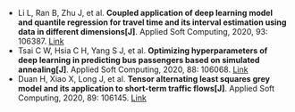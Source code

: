 * Li L, Ran B, Zhu J, et al. <b>Coupled application of deep learning model and quantile regression for travel time and its interval estimation using data in different dimensions[J]</b>. Applied Soft Computing, 2020, 93: 106387. [Link](https://www.sciencedirect.com/science/article/pii/S1568494620303276)
* Tsai C W, Hsia C H, Yang S J, et al. <b>Optimizing hyperparameters of deep learning in predicting bus passengers based on simulated annealing[J]</b>. Applied Soft Computing, 2020, 88: 106068. [Link](https://www.sciencedirect.com/science/article/pii/S1568494620300089)
* Duan H, Xiao X, Long J, et al. <b>Tensor alternating least squares grey model and its application to short-term traffic flows[J]</b>. Applied Soft Computing, 2020, 89: 106145. [Link](https://www.sciencedirect.com/science/article/pii/S1568494620300855)